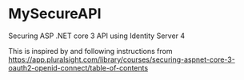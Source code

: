# MySecureAPI
Securing ASP .NET core 3 API using Identity Server 4

This is inspired by and following instructions from https://app.pluralsight.com/library/courses/securing-aspnet-core-3-oauth2-openid-connect/table-of-contents
